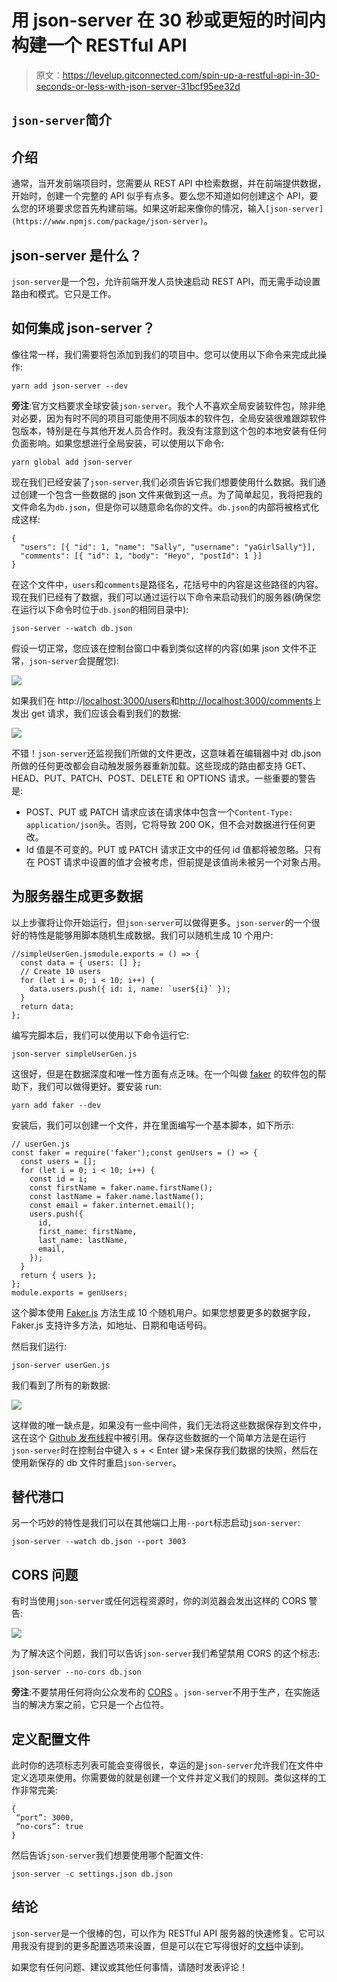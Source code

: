 # 用 json-server 在 30 秒或更短的时间内构建一个 RESTful API

> 原文：<https://levelup.gitconnected.com/spin-up-a-restful-api-in-30-seconds-or-less-with-json-server-31bcf95ee32d>

## `json-server`简介

## 介绍

通常，当开发前端项目时，您需要从 REST API 中检索数据，并在前端提供数据，开始时，创建一个完整的 API 似乎有点多。要么您不知道如何创建这个 API，要么您的环境要求您首先构建前端。如果这听起来像你的情况，输入`[json-server](https://www.npmjs.com/package/json-server)`。

## json-server 是什么？

`json-server`是一个包，允许前端开发人员快速启动 REST API，而无需手动设置路由和模式。它只是工作。

## 如何集成 json-server？

像往常一样，我们需要将包添加到我们的项目中。您可以使用以下命令来完成此操作:

`yarn add json-server --dev`

**旁注**:官方文档要求全球安装`json-server`。我个人不喜欢全局安装软件包，除非绝对必要，因为有时不同的项目可能使用不同版本的软件包，全局安装很难跟踪软件包版本，特别是在与其他开发人员合作时。我没有注意到这个包的本地安装有任何负面影响。如果您想进行全局安装，可以使用以下命令:

`yarn global add json-server`

现在我们已经安装了`json-server`,我们必须告诉它我们想要使用什么数据。我们通过创建一个包含一些数据的 json 文件来做到这一点。为了简单起见，我将把我的文件命名为`db.json`，但是你可以随意命名你的文件。`db.json`的内部将被格式化成这样:

```
{
  "users": [{ "id": 1, "name": "Sally", "username": "yaGirlSally"}],
  "comments": [{ "id": 1, "body": "Heyo", "postId": 1 }]
}
```

在这个文件中，`users`和`comments`是路径名，花括号中的内容是这些路径的内容。现在我们已经有了数据，我们可以通过运行以下命令来启动我们的服务器(确保您在运行以下命令时位于`db.json`的相同目录中):

`json-server --watch db.json`

假设一切正常，您应该在控制台窗口中看到类似这样的内容(如果 json 文件不正常，`json-server`会提醒您):

![](img/53bcad61d7f79ea30f29a9ab3af12918.png)

如果我们在 http://[localhost:3000/users](http://localhost:3000/users)和[http://localhost:3000/comments](http://localhost:3000/comments)上发出 get 请求，我们应该会看到我们的数据:

![](img/640f0b589301590bed4be010a61154a9.png)

不错！`json-server`还监视我们所做的文件更改，这意味着在编辑器中对 db.json 所做的任何更改都会自动触发服务器重新加载。这些现成的路由都支持 GET、HEAD、PUT、PATCH、POST、DELETE 和 OPTIONS 请求。一些重要的警告是:

*   POST、PUT 或 PATCH 请求应该在请求体中包含一个`Content-Type: application/json`头。否则，它将导致 200 OK，但不会对数据进行任何更改。
*   Id 值是不可变的。PUT 或 PATCH 请求正文中的任何 id 值都将被忽略。只有在 POST 请求中设置的值才会被考虑，但前提是该值尚未被另一个对象占用。

## 为服务器生成更多数据

以上步骤将让你开始运行，但`json-server`可以做得更多。`json-server`的一个很好的特性是能够用脚本随机生成数据。我们可以随机生成 10 个用户:

```
//simpleUserGen.jsmodule.exports = () => {
  const data = { users: [] };
  // Create 10 users
  for (let i = 0; i < 10; i++) {
    data.users.push({ id: i, name: `user${i}` });
  }
  return data;
};
```

编写完脚本后，我们可以使用以下命令运行它:

`json-server simpleUserGen.js`

这很好，但是在数据深度和唯一性方面有点乏味。在一个叫做 [faker](https://www.npmjs.com/package/faker) 的软件包的帮助下，我们可以做得更好。要安装 run:

`yarn add faker --dev`

安装后，我们可以创建一个文件，并在里面编写一个基本脚本，如下所示:

```
// userGen.js
const faker = require('faker');const genUsers = () => {
  const users = [];
  for (let i = 0; i < 10; i++) {
    const id = i;
    const firstName = faker.name.firstName();
    const lastName = faker.name.lastName();
    const email = faker.internet.email();
    users.push({
      id,
      first_name: firstName,
      last_name: lastName,
      email,
    });
  }
  return { users };
};
module.exports = genUsers;
```

这个脚本使用 [Faker.js](https://www.npmjs.com/package/faker) 方法生成 10 个随机用户。如果您想要更多的数据字段，Faker.js 支持许多方法，如地址、日期和电话号码。

然后我们运行:

`json-server userGen.js`

我们看到了所有的新数据:

![](img/1c6b5f7bfc775e0ad7c6dff1cf027f34.png)

这样做的唯一缺点是，如果没有一些中间件，我们无法将这些数据保存到文件中，这在这个 [Github 发布线程](https://github.com/typicode/json-server/issues/952)中被引用。保存这些数据的一个简单方法是在运行`json-server`时在控制台中键入 s + < Enter 键>来保存我们数据的快照，然后在使用新保存的 db 文件时重启`json-server`。

## 替代港口

另一个巧妙的特性是我们可以在其他端口上用`--port`标志启动`json-server`:

```
json-server --watch db.json --port 3003
```

## CORS 问题

有时当使用`json-server`或任何远程资源时，你的浏览器会发出这样的 CORS 警告:

![](img/45702542aed056d0b1e89bdb6a9eb6a5.png)

为了解决这个问题，我们可以告诉`json-server`我们希望禁用 CORS 的这个标志:

`json-server --no-cors db.json`

**旁注**:不要禁用任何将向公众发布的 [CORS](https://developer.mozilla.org/en-US/docs/Web/HTTP/CORS) 。`json-server`不用于生产，在实施适当的解决方案之前，它只是一个占位符。

## 定义配置文件

此时你的选项标志列表可能会变得很长，幸运的是`json-server`允许我们在文件中定义选项来使用。你需要做的就是创建一个文件并定义我们的规则。类似这样的工作非常完美:

```
{
 “port”: 3000,
 “no-cors”: true
}
```

然后告诉`json-server`我们想要使用哪个配置文件:

`json-server -c settings.json db.json`

## 结论

`json-server`是一个很棒的包，可以作为 RESTful API 服务器的快速修复。它可以用我没有提到的更多配置选项来设置，但是可以在它写得很好的[文档](https://github.com/typicode/json-server)中读到。

如果您有任何问题、建议或其他任何事情，请随时发表评论！
